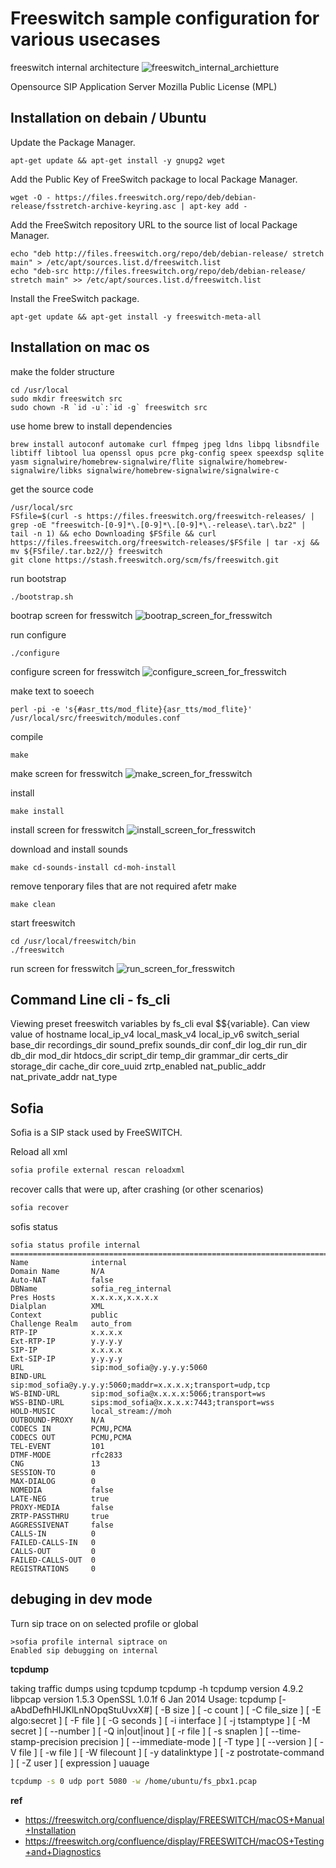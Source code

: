 # Freeswitch sample configuration for various usecases

freeswitch internal architecture  ![freeswitch_internal_archietture](https://altanaitelecom.files.wordpress.com/2012/05/freeswitch.png?w=500)

Opensource SIP Application Server
Mozilla Public License (MPL)

## Installation on debain / Ubuntu

Update the Package Manager.
```
apt-get update && apt-get install -y gnupg2 wget
```

Add the Public Key of FreeSwitch package to local Package Manager.
```
wget -O - https://files.freeswitch.org/repo/deb/debian-release/fsstretch-archive-keyring.asc | apt-key add -
```

Add the FreeSwitch repository URL to the source list of local Package Manager.
```
echo "deb http://files.freeswitch.org/repo/deb/debian-release/ stretch main" > /etc/apt/sources.list.d/freeswitch.list
echo "deb-src http://files.freeswitch.org/repo/deb/debian-release/ stretch main" >> /etc/apt/sources.list.d/freeswitch.list
```

Install the FreeSwitch package.
```
apt-get update && apt-get install -y freeswitch-meta-all 
```

## Installation on mac os 

make the folder structure 
```
cd /usr/local      
sudo mkdir freeswitch src  
sudo chown -R `id -u`:`id -g` freeswitch src
```
use home brew to install dependencies 
```
brew install autoconf automake curl ffmpeg jpeg ldns libpq libsndfile libtiff libtool lua openssl opus pcre pkg-config speex speexdsp sqlite yasm signalwire/homebrew-signalwire/flite signalwire/homebrew-signalwire/libks signalwire/homebrew-signalwire/signalwire-c
```

get the source code 
```
/usr/local/src
FSfile=$(curl -s https://files.freeswitch.org/freeswitch-releases/ | grep -oE "freeswitch-[0-9]*\.[0-9]*\.[0-9]*\.-release\.tar\.bz2" | tail -n 1) && echo Downloading $FSfile && curl https://files.freeswitch.org/freeswitch-releases/$FSfile | tar -xj && mv ${FSfile/.tar.bz2//} freeswitch
git clone https://stash.freeswitch.org/scm/fs/freeswitch.git
```

run bootstrap 
```
./bootstrap.sh
```
bootrap screen for fresswitch ![bootrap_screen_for_fresswitch](screenshots/bootstarp_freeswitch.png)

run configure
```
./configure
```
configure screen for fresswitch ![configure_screen_for_fresswitch](screenshots/configure_freeswitch.png)

make text to soeech
```
perl -pi -e 's{#asr_tts/mod_flite}{asr_tts/mod_flite}' /usr/local/src/freeswitch/modules.conf
```

compile
```
make 
```
make screen for fresswitch ![make_screen_for_fresswitch](screenshots/make_freeswitch.png)

install
```
make install 
```
install screen for fresswitch ![install_screen_for_fresswitch](screenshots/make_install_freeswitch.png)

download and install sounds 
```
make cd-sounds-install cd-moh-install
```

remove tenporary files that are not required afetr make 
```
make clean
```

start freeswitch 
```
cd /usr/local/freeswitch/bin
./freeswitch
```
run screen for fresswitch ![run_screen_for_fresswitch](screenshots/run_freeswitch.png)


## Command Line cli - fs_cli

Viewing preset freeswitch variables by fs_cli eval $${variable}.  Can view value of 
hostname
local_ip_v4
local_mask_v4
local_ip_v6
switch_serial
base_dir
recordings_dir
sound_prefix
sounds_dir
conf_dir
log_dir
run_dir
db_dir
mod_dir
htdocs_dir
script_dir
temp_dir
grammar_dir
certs_dir
storage_dir
cache_dir
core_uuid
zrtp_enabled
nat_public_addr
nat_private_addr
nat_type

## Sofia 
Sofia is a SIP stack used by FreeSWITCH.

Reload all xml
```sh
sofia profile external rescan reloadxml
```

recover calls that were up, after crashing (or other scenarios)
```sh
sofia recover
```

sofis status
```
sofia status profile internal
=================================================================================================
Name              internal
Domain Name       N/A
Auto-NAT          false
DBName            sofia_reg_internal
Pres Hosts        x.x.x.x,x.x.x.x
Dialplan          XML
Context           public
Challenge Realm   auto_from
RTP-IP            x.x.x.x
Ext-RTP-IP        y.y.y.y
SIP-IP            x.x.x.x
Ext-SIP-IP        y.y.y.y
URL               sip:mod_sofia@y.y.y.y:5060
BIND-URL          sip:mod_sofia@y.y.y.y:5060;maddr=x.x.x.x;transport=udp,tcp
WS-BIND-URL       sip:mod_sofia@x.x.x.x:5066;transport=ws
WSS-BIND-URL      sips:mod_sofia@x.x.x.x:7443;transport=wss
HOLD-MUSIC        local_stream://moh
OUTBOUND-PROXY    N/A
CODECS IN         PCMU,PCMA
CODECS OUT        PCMU,PCMA
TEL-EVENT         101
DTMF-MODE         rfc2833
CNG               13
SESSION-TO        0
MAX-DIALOG        0
NOMEDIA           false
LATE-NEG          true
PROXY-MEDIA       false
ZRTP-PASSTHRU     true
AGGRESSIVENAT     false
CALLS-IN          0
FAILED-CALLS-IN   0
CALLS-OUT         0
FAILED-CALLS-OUT  0
REGISTRATIONS     0
```

## debuging in dev mode 

Turn sip trace on on selected profile or global
```
>sofia profile internal siptrace on
Enabled sip debugging on internal
```

**tcpdump**

taking traffic dumps using tcpdump
tcpdump -h
tcpdump version 4.9.2
libpcap version 1.5.3
OpenSSL 1.0.1f 6 Jan 2014
Usage: tcpdump [-aAbdDefhHIJKlLnNOpqStuUvxX#] 
[ -B size ] 
[ -c count ]
[ -C file_size ] 
[ -E algo:secret ] 
[ -F file ] 
[ -G seconds ]
[ -i interface ] 
[ -j tstamptype ] 
[ -M secret ] 
[ --number ]
[ -Q in|out|inout ]
[ -r file ] 
[ -s snaplen ] 
[ --time-stamp-precision precision ]
[ --immediate-mode ] 
[ -T type ] 
[ --version ] 
[ -V file ]
[ -w file ] 
[ -W filecount ] 
[ -y datalinktype ] 
[ -z postrotate-command ]
[ -Z user ] 
[ expression ]
uauage 
```sh
tcpdump -s 0 udp port 5080 -w /home/ubuntu/fs_pbx1.pcap
```

**ref**
- https://freeswitch.org/confluence/display/FREESWITCH/macOS+Manual+Installation
- https://freeswitch.org/confluence/display/FREESWITCH/macOS+Testing+and+Diagnostics